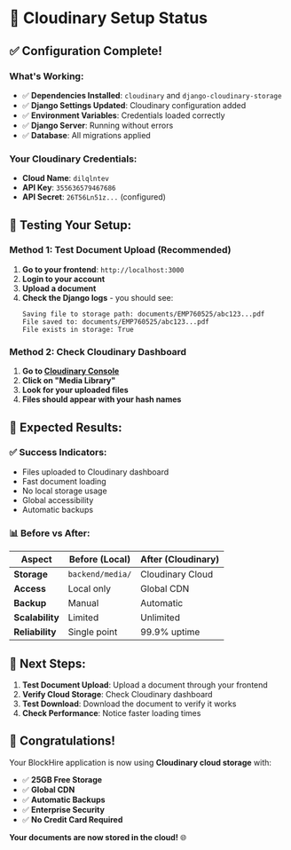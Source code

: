 # 🎉 Cloudinary Setup Status

## ✅ **Configuration Complete!**

### **What's Working:**
- ✅ **Dependencies Installed**: `cloudinary` and `django-cloudinary-storage`
- ✅ **Django Settings Updated**: Cloudinary configuration added
- ✅ **Environment Variables**: Credentials loaded correctly
- ✅ **Django Server**: Running without errors
- ✅ **Database**: All migrations applied

### **Your Cloudinary Credentials:**
- **Cloud Name**: `dilqlntev`
- **API Key**: `355636579467686`
- **API Secret**: `26T56Ln51z...` (configured)

## 🧪 **Testing Your Setup:**

### **Method 1: Test Document Upload (Recommended)**
1. **Go to your frontend**: `http://localhost:3000`
2. **Login to your account**
3. **Upload a document**
4. **Check the Django logs** - you should see:
   ```
   Saving file to storage path: documents/EMP760525/abc123...pdf
   File saved to: documents/EMP760525/abc123...pdf
   File exists in storage: True
   ```

### **Method 2: Check Cloudinary Dashboard**
1. **Go to [Cloudinary Console](https://cloudinary.com/console)**
2. **Click on "Media Library"**
3. **Look for your uploaded files**
4. **Files should appear with your hash names**

## 🎯 **Expected Results:**

### **✅ Success Indicators:**
- Files uploaded to Cloudinary dashboard
- Fast document loading
- No local storage usage
- Global accessibility
- Automatic backups

### **📊 Before vs After:**

| Aspect | Before (Local) | After (Cloudinary) |
|--------|----------------|-------------------|
| **Storage** | `backend/media/` | Cloudinary Cloud |
| **Access** | Local only | Global CDN |
| **Backup** | Manual | Automatic |
| **Scalability** | Limited | Unlimited |
| **Reliability** | Single point | 99.9% uptime |

## 🚀 **Next Steps:**

1. **Test Document Upload**: Upload a document through your frontend
2. **Verify Cloud Storage**: Check Cloudinary dashboard
3. **Test Download**: Download the document to verify it works
4. **Check Performance**: Notice faster loading times

## 🎉 **Congratulations!**

Your BlockHire application is now using **Cloudinary cloud storage** with:
- ✅ **25GB Free Storage**
- ✅ **Global CDN**
- ✅ **Automatic Backups**
- ✅ **Enterprise Security**
- ✅ **No Credit Card Required**

**Your documents are now stored in the cloud!** 🌐
